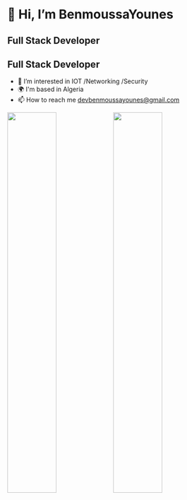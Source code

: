 # **👋 Hi, I’m BenmoussaYounes**
  ## Full Stack Developer
   ## Full Stack Developer
- 👀 I’m interested in IOT /Networking  /Security 
- 🌍 I'm based in Algeria
- 📫 How to reach me devbenmoussayounes@gmail.com
 
<img align="left" width="47%" src="https://github-readme-stats.vercel.app/api?username=BenmoussaYounes&show_icons=true&theme=default"/>
<img align="left" width="47%" src="https://github-readme-stats.vercel.app/api/top-langs/?username=BenmoussaYounes&langs_count=8&hide_title=false&hide_progress=true&hide=Cmake,jupyternotebook&layout=default"/>
